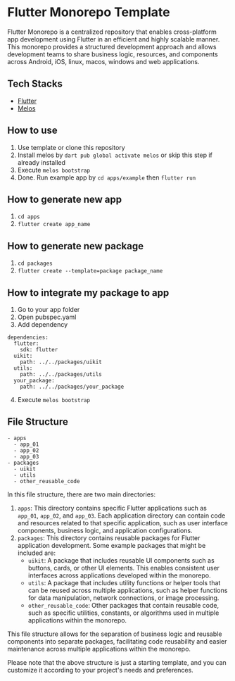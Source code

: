 # Flutter Monorepo Template
Flutter Monorepo is a centralized repository that enables cross-platform app development using Flutter in an efficient and highly scalable manner. This monorepo provides a structured development approach and allows development teams to share business logic, resources, and components across Android, iOS, linux, macos, windows and web applications.

## Tech Stacks
- [Flutter](https://flutter.dev/)
- [Melos](https://melos.invertase.dev/)

## How to use
1. Use template or clone this repository
2. Install melos by `dart pub global activate melos` or skip this step if already installed
3. Execute `melos bootstrap`
4. Done. Run example app by `cd apps/example` then `flutter run`

## How to generate new app
1. `cd apps`
2. `flutter create app_name`

## How to generate new package
1. `cd packages`
2. `flutter create --template=package package_name`

## How to integrate my package to app
1. Go to your app folder
2. Open pubspec.yaml
3. Add dependency 
```
dependencies:
  flutter:
    sdk: flutter
  uikit:
    path: ../../packages/uikit
  utils:
    path: ../../packages/utils
  your_package:
    path: ../../packages/your_package
```
4. Execute `melos bootstrap`

## File Structure
```
- apps
  - app_01
  - app_02
  - app_03
- packages
  - uikit
  - utils
  - other_reusable_code
```
In this file structure, there are two main directories:

1.  `apps`: This directory contains specific Flutter applications such as `app_01`, `app_02`, and `app_03`. Each application directory can contain code and resources related to that specific application, such as user interface components, business logic, and application configurations.
2.  `packages`: This directory contains reusable packages for Flutter application development. Some example packages that might be included are:
    -   `uikit`: A package that includes reusable UI components such as buttons, cards, or other UI elements. This enables consistent user interfaces across applications developed within the monorepo.
    -   `utils`: A package that includes utility functions or helper tools that can be reused across multiple applications, such as helper functions for data manipulation, network connections, or image processing.
    -   `other_reusable_code`: Other packages that contain reusable code, such as specific utilities, constants, or algorithms used in multiple applications within the monorepo.

This file structure allows for the separation of business logic and reusable components into separate packages, facilitating code reusability and easier maintenance across multiple applications within the monorepo.

Please note that the above structure is just a starting template, and you can customize it according to your project's needs and preferences.

